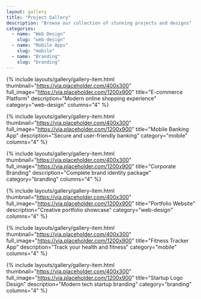 ```yaml
---
layout: gallery
title: "Project Gallery"
description: "Browse our collection of stunning projects and designs"
categories:
  - name: "Web Design"
    slug: "web-design"
  - name: "Mobile Apps"
    slug: "mobile"
  - name: "Branding"
    slug: "branding"
---
```


{% include layouts/gallery/gallery-item.html
  thumbnail="https://via.placeholder.com/400x300"
  full_image="https://via.placeholder.com/1200x900"
  title="E-commerce Platform"
  description="Modern online shopping experience"
  category="web-design"
  columns="4"
%}

{% include layouts/gallery/gallery-item.html
  thumbnail="https://via.placeholder.com/400x300"
  full_image="https://via.placeholder.com/1200x900"
  title="Mobile Banking App"
  description="Secure and user-friendly banking"
  category="mobile"
  columns="4"
%}

{% include layouts/gallery/gallery-item.html
  thumbnail="https://via.placeholder.com/400x300"
  full_image="https://via.placeholder.com/1200x900"
  title="Corporate Branding"
  description="Complete brand identity package"
  category="branding"
  columns="4"
%}

{% include layouts/gallery/gallery-item.html
  thumbnail="https://via.placeholder.com/400x300"
  full_image="https://via.placeholder.com/1200x900"
  title="Portfolio Website"
  description="Creative portfolio showcase"
  category="web-design"
  columns="4"
%}

{% include layouts/gallery/gallery-item.html
  thumbnail="https://via.placeholder.com/400x300"
  full_image="https://via.placeholder.com/1200x900"
  title="Fitness Tracker App"
  description="Track your health and fitness"
  category="mobile"
  columns="4"
%}

{% include layouts/gallery/gallery-item.html
  thumbnail="https://via.placeholder.com/400x300"
  full_image="https://via.placeholder.com/1200x900"
  title="Startup Logo Design"
  description="Modern tech startup branding"
  category="branding"
  columns="4"
%}
